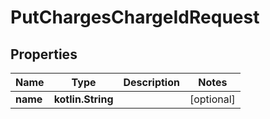 
# PutChargesChargeIdRequest

## Properties
| Name | Type | Description | Notes |
| ------------ | ------------- | ------------- | ------------- |
| **name** | **kotlin.String** |  |  [optional] |



